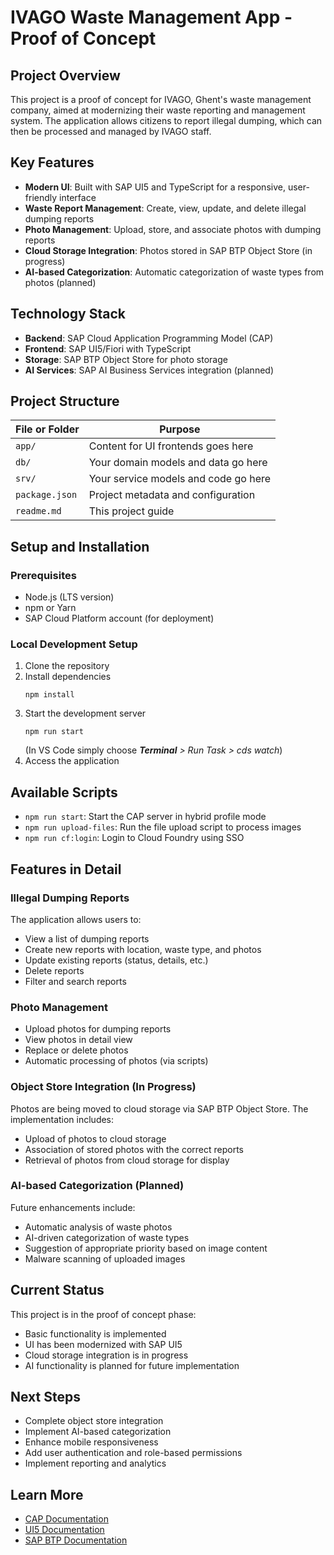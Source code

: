 # IVAGO Waste Management App - Proof of Concept

## Project Overview

This project is a proof of concept for IVAGO, Ghent's waste management company, aimed at modernizing their waste reporting and management system. The application allows citizens to report illegal dumping, which can then be processed and managed by IVAGO staff.

## Key Features

- **Modern UI**: Built with SAP UI5 and TypeScript for a responsive, user-friendly interface
- **Waste Report Management**: Create, view, update, and delete illegal dumping reports
- **Photo Management**: Upload, store, and associate photos with dumping reports
- **Cloud Storage Integration**: Photos stored in SAP BTP Object Store (in progress)
- **AI-based Categorization**: Automatic categorization of waste types from photos (planned)

## Technology Stack

- **Backend**: SAP Cloud Application Programming Model (CAP)
- **Frontend**: SAP UI5/Fiori with TypeScript
- **Storage**: SAP BTP Object Store for photo storage
- **AI Services**: SAP AI Business Services integration (planned)

## Project Structure

| File or Folder | Purpose |
|---------|----------|
| `app/` | Content for UI frontends goes here |
| `db/` | Your domain models and data go here |
| `srv/` | Your service models and code go here |
| `package.json` | Project metadata and configuration |
| `readme.md` | This project guide |

## Setup and Installation

### Prerequisites

- Node.js (LTS version)
- npm or Yarn
- SAP Cloud Platform account (for deployment)

### Local Development Setup

1. Clone the repository
2. Install dependencies
   ```
   npm install
   ```
3. Start the development server
   ```
   npm run start
   ```
   (In VS Code simply choose _**Terminal** > Run Task > cds watch_)
4. Access the application

## Available Scripts

- `npm run start`: Start the CAP server in hybrid profile mode
- `npm run upload-files`: Run the file upload script to process images
- `npm run cf:login`: Login to Cloud Foundry using SSO

## Features in Detail

### Illegal Dumping Reports

The application allows users to:
- View a list of dumping reports
- Create new reports with location, waste type, and photos
- Update existing reports (status, details, etc.)
- Delete reports
- Filter and search reports

### Photo Management

- Upload photos for dumping reports
- View photos in detail view
- Replace or delete photos
- Automatic processing of photos (via scripts)

### Object Store Integration (In Progress)

Photos are being moved to cloud storage via SAP BTP Object Store. The implementation includes:
- Upload of photos to cloud storage
- Association of stored photos with the correct reports
- Retrieval of photos from cloud storage for display

### AI-based Categorization (Planned)

Future enhancements include:
- Automatic analysis of waste photos
- AI-driven categorization of waste types
- Suggestion of appropriate priority based on image content
- Malware scanning of uploaded images

## Current Status

This project is in the proof of concept phase:
- Basic functionality is implemented
- UI has been modernized with SAP UI5
- Cloud storage integration is in progress
- AI functionality is planned for future implementation

## Next Steps

- Complete object store integration
- Implement AI-based categorization
- Enhance mobile responsiveness
- Add user authentication and role-based permissions
- Implement reporting and analytics

## Learn More

- [CAP Documentation](https://cap.cloud.sap/docs/get-started/)
- [UI5 Documentation](https://sapui5.hana.ondemand.com/)
- [SAP BTP Documentation](https://help.sap.com/docs/btp/sap-business-technology-platform/sap-business-technology-platform)